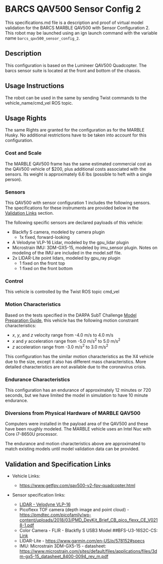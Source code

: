 <!---This is a Markdown description of a robot model submitted for inclusion in the DARPA Subterranean Challenge Technology Repository -->

# BARCS QAV500 Sensor Config 2
This specifications.md file is a description and proof of virtual model validation for the BARCS MARBLE QAV500 with Sensor Configuration 2. This robot may be launched using an ign launch command with the variable name `barcs_qav500_sensor_config_2`.

## Description
This configuration is based on the Lumineer QAV500 Quadcopter. The barcs sensor suite is located at the front and bottom of the chassis.

## Usage Instructions
The robot can be used in the same by sending Twist commands to the vehicle_name/cmd_vel ROS topic.

## Usage Rights
The same Rights are granted for the configuration as for the MARBLE Husky. No additional restrictions have to be taken into account for this configuration.

### Cost and Scale
The MARBLE QAV500 frame has the same estimated commercial cost as the QAV500 vehicle of $200, plus additional costs associated with the sensors. Its weight is approximately 6.6 lbs (possible to heft with a single person).

### Sensors
This QAV500 with sensor configuration 1 includes the following sensors. The specifications for these instruments are provided below in the [Validation Links](#validation_links) section.

The following specific sensors are declared payloads of this vehicle:

* Blackfly S camera, modeled by camera plugin
  - 1x fixed, forward-looking
* A Velodyne VLP-16 Lidar, modeled by the gpu_lidar plugin
* Microstrain IMU: 3DM-GX5-15, modeled by imu_sensor plugin. Notes on modeling of the IMU are included in the model.sdf file.
* 2x LIDAR-Lite point lidars, modeled by gpu_ray plugin
  - 1 fixed on the front top
  - 1 fixed on the front bottom


### Control
This vehicle is controlled by the Twist ROS topic cmd_vel

### Motion Characteristics
Based on the tests specified in the DARPA SubT Challenge [Model Preparation Guide](https://subtchallenge.com/resources/Simulation_Model_Preparation_Guide.pdf), this vehicle has the following motion constraint characteristics:

* _x_, _y_, and _z_ velocity range from -4.0 m/s to 4.0 m/s
* _x_ and _y_ acceleration range from -5.0 m/s<sup>2</sup> to 5.0 m/s<sup>2</sup>
* _z_ acceleration range from -3.0 m/s<sup>2</sup> to 3.0 m/s<sup>2</sup>

This configuration has the similar motion characteristics as the X4 vehicle due to the size, except it also has different mass characteristics. More detailed characteristics are not available due to the coronavirus crisis.

### Endurance Characteristics
This configuration has an endurance of approximately 12 minutes or 720 seconds, but we have limited the model in simulation to have 10 minute endurance.

### Diversions from Physical Hardware of MARBLE QAV500
Computers were installed in the payload area of the QAV500 and these have been roughly modeled.  The MARBLE vehicle uses an Intel Nuc with Core i7-8650U processor.

The endurance and motion characteristics above are approximated to match existing models until model validation data can be provided.

## <a name="validation_links"></a>Validation and Specification Links
* Vehicle Links:
  * https://www.getfpv.com/qav500-v2-fpv-quadcopter.html

* Sensor specification links:
  * [LIDAR - Velodyne VLP-16](https://www.amtechs.co.jp/product/VLP-16-Puck.pdf)
  * Picoflexx TOF camera (depth image and point cloud) - https://pmdtec.com/picofamily/wp-content/uploads/2018/03/PMD_DevKit_Brief_CB_pico_flexx_CE_V0218-1.pdf
  * Color Camera - FLIR - Blackfly S USB3 Model ##BFS-U3-16S2C-CS: [Link](https://www.flir.com/products/blackfly-s-usb3?model=BFS-U3-16S2C-CS)  
  * LIDAR-Lite - https://www.garmin.com/en-US/p/578152#specs
  * IMU: Microstrain 3DM-GX5-15 - datasheet: https://www.microstrain.com/sites/default/files/applications/files/3dm-gx5-15_datasheet_8400-0094_rev_m.pdf
